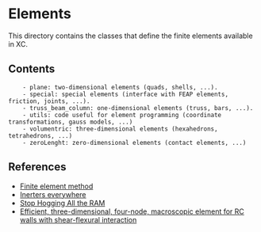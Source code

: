 # Elements

This directory contains the classes that define the finite elements available in XC. 

## Contents

		- plane: two-dimensional elements (quads, shells, ...).
		- special: special elements (interface with FEAP elements, friction, joints, ...).
		- truss_beam_column: one-dimensional elements (truss, bars, ...).
		- utils: code useful for element programming (coordinate transformations, gauss models, ...)
		- volumentric: three-dimensional elements (hexahedrons, tetrahedrons, ...)
		- zeroLenght: zero-dimensional elements (contact elements, ...)
		
## References

- [Finite element method](https://en.wikipedia.org/wiki/Finite_element_method)
- [Inerters everywhere](https://portwooddigital.com/2021/11/13/inerters-everywhere/)
- [Stop Hogging All the RAM](https://portwooddigital.com/2022/11/16/stop-hogging-all-the-ram/)
- [Efficient, three-dimensional, four-node, macroscopic element for RC walls with shear-flexural interaction](https://kkolozvari.github.io/E-SFI-MVLEM-3D/)
